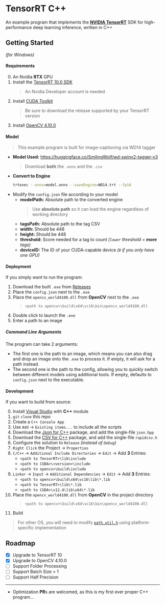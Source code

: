 ﻿# TensorRT C++
An example program that implements the **[NVIDIA TensorRT](https://developer.nvidia.com/tensorrt-getting-started)** SDK for high-performance deep learning inference, written in C++

## Getting Started
*(for Windows)*

#### Requirements
0. An Nvidia **RTX** GPU
1. Install the [TensorRT 10.0 SDK](https://developer.nvidia.com/tensorrt/download)
    > An Nvidia Developer account is needed
2. Install [CUDA Toolkit](https://developer.nvidia.com/cuda-toolkit-archive)
    > Be sure to download the release supported by your TensorRT version
3. Install [OpenCV 4.10.0](https://github.com/opencv/opencv/releases)

#### Model
> This example program is built for image-captioning via WD14 tagger

- **Model Used:** https://huggingface.co/SmilingWolf/wd-swinv2-tagger-v3
    > Download **both** the `.onnx` and the `.csv`
- **Convert to Engine**
    ```bash
    trtexec --onnx=model.onnx --saveEngine=WD14.trt --fp16
    ```
- Modify the `config.json` file according to your model
    - **modelPath:** Absolute path to the converted engine
        > Use **absolute path** so it can load the engine regardless of working directory
    - **tagsPath:** Absolute path to the tag CSV
    - **width:** Should be 448
    - **height:** Should be 448
    - **threshold:** Score needed for a tag to count *(`lower` threshold = **more** tags)*
    - **deviceID:** The ID of your CUDA-capable device *(`0` if you only have one GPU)*

#### Deployment
If you simply want to run the program:

1. Download the built `.exe` from [Releases](https://github.com/Haoming02/TensorRT-Cpp/releases)
2. Place the `config.json` next to the `.exe`
3. Place the `opencv_world4100.dll` from **OpenCV** next to the `.exe`
    > `<path to opencv>\build\x64\vc16\bin\opencv_world4100.dll`
4. Double click to launch the `.exe`
5. Enter a path to an image

##### Command Line Arguments
The program can take 2 arguments:

- The first one is the path to an image, which means you can also drag and drop an image onto the `.exe` to process it. If empty, it will ask for a path instead.
- The second one is the path to the config, allowing you to quickly switch between different models using additional tools. If empty, defaults to `config.json` next to the executable.

#### Development
If you want to build from source:

0. Install [Visual Studio](https://visualstudio.microsoft.com/downloads/) with **C++** module
1. `git` `clone` this repo
2. Create a `C++ Console App`
3. Use `Add` -> `Existing items...` to include all the scripts
4. Download the [Json for C++](https://github.com/nlohmann/json/releases) package, and add the single-file `json.hpp`
5. Download the [CSV for C++](https://github.com/d99kris/rapidcsv) package, and add the single-file `rapidcsv.h`
6. Configure the solution to `Release` *(instead of `Debug`)*
7. `Right Click` the Project -> `Properties`
8. `C/C++` -> `Additional Include Directories` -> `Edit` -> Add **3** Entries:
    - `<path to TensorRT>\lib\include`
    - `<path to CUDA>\<version>\include`
    - `<path to opencv>\build\include`
9. `Linker` -> `Input` -> `Additional Dependencies` -> `Edit` -> Add **3** Entries:
    - `<path to opencv>\build\x64\vc16\lib\*.lib`
    - `<path to TensorRT>\lib\*.lib`
    - `<path to CUDA>\v12.4\lib\x64\*.lib`
10. Place the `opencv_world4100.dll` from **OpenCV** in the project directory
    > `<path to opencv>\build\x64\vc16\bin\opencv_world4100.dll`
11. Build

> For other OS, you will need to modify [`path_util.h`](https://github.com/Haoming02/TensorRT-Cpp/blob/main/src/path_util.h) using platform-specific implementation

## Roadmap
- [X] Upgrade to TensorRT 10
- [X] Upgrade to OpenCV 4.10.0
- [ ] Support Folder Processing
- [ ] Support Batch Size > 1
- [ ] Support Half Precision

<hr>

- Optimization **PR**s are welcomed, as this is my first ever proper C++ program...
